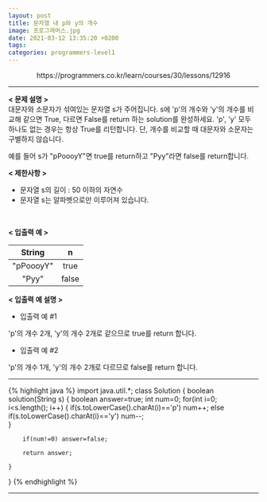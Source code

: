 ```yaml
---
layout: post
title: 문자열 내 p와 y의 개수
image: 프로그래머스.jpg
date: 2021-03-12 13:35:20 +0200
tags:
categories: programmers-level1
---
```

<center>https://programmers.co.kr/learn/courses/30/lessons/12916</center>

***


**< 문제 설명 >**  
대문자와 소문자가 섞여있는 문자열 s가 주어집니다. s에 'p'의 개수와 'y'의 개수를 비교해 같으면 True, 다르면 False를 return 하는 solution를 완성하세요. 'p', 'y' 모두 하나도 없는 경우는 항상 True를 리턴합니다. 단, 개수를 비교할 때 대문자와 소문자는 구별하지 않습니다.

예를 들어 s가 "pPoooyY"면 true를 return하고 "Pyy"라면 false를 return합니다.

**< 제한사항 >**
* 문자열 s의 길이 : 50 이하의 자연수
* 문자열 s는 알파벳으로만 이루어져 있습니다.



 <br>


**< 입출력 예 >**

|String| n |
|:---:|:---:|
|"pPoooyY" | true |
|"Pyy" | false  |


**< 입출력 예 설명 >**  

  

* 입출력 예 #1  
  
'p'의 개수 2개, 'y'의 개수 2개로 같으므로 true를 return 합니다.

* 입출력 예 #2  
  
'p'의 개수 1개, 'y'의 개수 2개로 다르므로 false를 return 합니다.



***




{% highlight java %}
import java.util.*;
class Solution {
    boolean solution(String s) {
    		boolean answer=true;
		int num=0;
		for(int i=0; i<s.length(); i++)
		{
			if(s.toLowerCase().charAt(i)=='p') num++;
			else if(s.toLowerCase().charAt(i)=='y') num--;	
		}
		
		if(num!=0) answer=false;
		
		return answer;
	
	}
}
{% endhighlight %}

***

